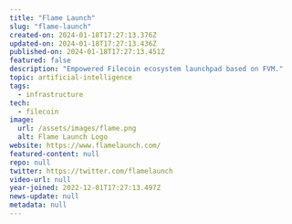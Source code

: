 ```yaml
---
title: "Flame Launch"
slug: "flame-launch"
created-on: 2024-01-18T17:27:13.376Z
updated-on: 2024-01-18T17:27:13.436Z
published-on: 2024-01-18T17:27:13.451Z
featured: false
description: "Empowered Filecoin ecosystem launchpad based on FVM."
topic: artificial-intelligence
tags:
  - infrastructure
tech:
  - filecoin
image:
  url: /assets/images/flame.png
  alt: Flame Launch Logo
website: https://www.flamelaunch.com/
featured-content: null
repo: null
twitter: https://twitter.com/flamelaunch
video-url: null
year-joined: 2022-12-01T17:27:13.497Z
news-update: null
metadata: null
---
```

